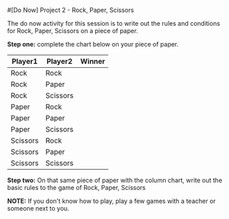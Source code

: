 #[Do Now] Project 2  - Rock, Paper, Scissors

The do now activity for this session is to write out the rules and conditions for Rock, Paper, Scissors on a piece of paper.

**Step one:** complete the chart below on your piece of paper.

| Player1  |  Player2 |  Winner |
|----------|----------|---------|
| Rock     | Rock     |         |
| Rock     | Paper    |         |
| Rock     | Scissors |         |
| Paper    | Rock     |         |
| Paper    | Paper    |         |
| Paper    | Scissors |         |
| Scissors | Rock     |         |
| Scissors | Paper    |         |
| Scissors | Scissors |         |



**Step two:** On that same piece of paper with the column chart, write out the basic rules to the game of Rock, Paper, Scissors


**NOTE:** If you don't know how to play, play a few games with a teacher or someone next to you.